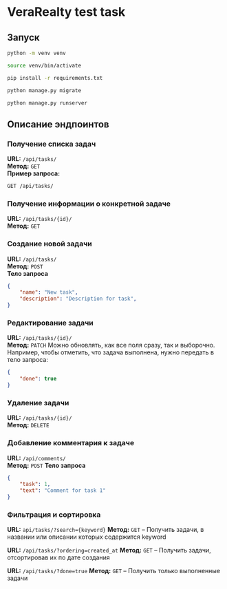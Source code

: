 # VeraRealty test task

## Запуск

```bash
python -m venv venv
```
```bash
source venv/bin/activate
```
```bash
pip install -r requirements.txt
```

```bash
python manage.py migrate
```
```bash
python manage.py runserver
```



## Описание эндпоинтов
### Получение списка задач

**URL:** `/api/tasks/`  
**Метод:** `GET`  
**Пример запроса:**
```bash
GET /api/tasks/
```
### Получение информации о конкретной задаче
**URL:** `/api/tasks/{id}/`  
**Метод:** `GET`  

### Создание новой задачи
**URL:** `/api/tasks/`  
**Метод:** `POST`  
**Тело запроса**
```json
{
    "name": "New task",
    "description": "Description for task",
}
```

### Редактирование задачи
**URL:** `/api/tasks/{id}/`  
**Метод:** `PATCH` 
Можно обновлять, как все поля сразу, так и выборочно. Например, чтобы отметить, что задача выполнена, нужно передать в тело запроса: 
```json
{
    "done": true
}
```

### Удаление задачи
**URL:** `/api/tasks/{id}/`  
**Метод:** `DELETE` 

### Добавление комментария к задаче
**URL:** `/api/comments/`  
**Метод:** `POST` 
**Тело запроса**
```json
{
    "task": 1,
    "text": "Comment for task 1"
}
```

### Фильтрация и сортировка
**URL:** `api/tasks/?search={keyword}`
**Метод:** `GET` 
– Получить задачи, в названии или описании которых содержится keyword


**URL:** `/api/tasks/?ordering=created_at`
**Метод:** `GET` 
– Получить задачи, отсортировав их по дате создания 

**URL:** `/api/tasks/?done=true`
**Метод:** `GET`
– Получить только выполненные задачи


